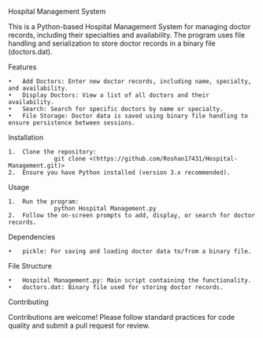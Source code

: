 Hospital Management System

This is a Python-based Hospital Management System for managing doctor records, including their specialties and availability. The program uses file handling and serialization to store doctor records in a binary file (doctors.dat).

Features

	•	Add Doctors: Enter new doctor records, including name, specialty, and availability.
	•	Display Doctors: View a list of all doctors and their availability.
	•	Search: Search for specific doctors by name or specialty.
	•	File Storage: Doctor data is saved using binary file handling to ensure persistence between sessions.

Installation

	1.	Clone the repository:
                 git clone <(https://github.com/Roshan17431/Hospital-Management.git)>
	2.	Ensure you have Python installed (version 3.x recommended).

Usage

	1.	Run the program:
                 python Hospital Management.py
 	2.	Follow the on-screen prompts to add, display, or search for doctor records.

Dependencies

	•	pickle: For saving and loading doctor data to/from a binary file.

File Structure

	•	Hospital Management.py: Main script containing the functionality.
	•	doctors.dat: Binary file used for storing doctor records.

Contributing

Contributions are welcome! Please follow standard practices for code quality and submit a pull request for review.
